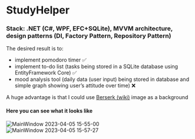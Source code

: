 
# StudyHelper

### Stack: .NET (C#, WPF, EFC+SQLite), MVVM architecture, design patterns (DI, Factory Pattern, Repository Pattern)


The desired result is to:
-  implement pomodoro timer ✅
- implement to-do list (tasks being stored in a SQLite database using EntityFramework Core) ✅
- mood analysis tool (daily data (user input) being stored in database and simple graph showing user’s attitude over time) ❌

A huge advantage is that I could use <a href="https://en.wikipedia.org/wiki/Berserk_(manga)">Berserk (wiki)</a> image as a background 

#### Here you can see what it looks like 
![MainWindow 2023-04-05 15-55-00](https://user-images.githubusercontent.com/76266906/230103656-6ed48d45-2861-4aa6-8ef1-b979f37aa725.gif)
![MainWindow 2023-04-05 15-57-27](https://user-images.githubusercontent.com/76266906/230103690-0a14e2f4-b21e-4c97-9565-576a59489472.gif)
